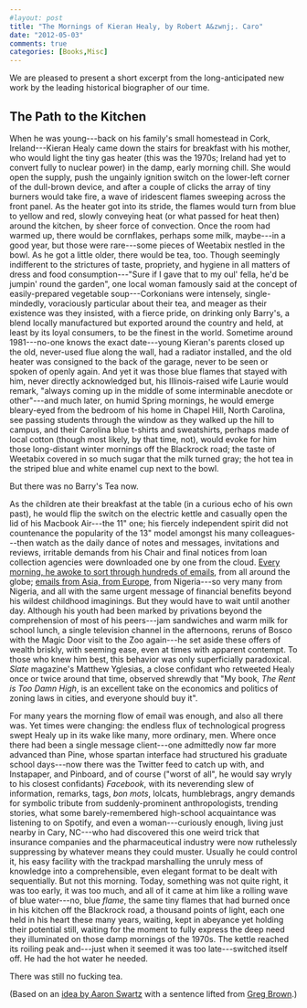 ```yaml
---
#layout: post
title: "The Mornings of Kieran Healy, by Robert A&zwnj;. Caro"
date: "2012-05-03"
comments: true
categories: [Books,Misc]
---
```


We are pleased to present a short excerpt from the long-anticipated new work by the leading historical biographer of our time. 

## The Path to the Kitchen
When he was young---back on his family's small homestead in Cork, Ireland---Kieran Healy came down the stairs for breakfast with his mother, who would light the tiny gas heater (this was the 1970s; Ireland had yet to convert fully to nuclear power) in the damp, early morning chill. She would open the supply, push the ungainly ignition switch on the lower-left corner of the dull-brown device, and after a couple of clicks the array of tiny burners would take fire, a wave of iridescent flames sweeping across the front panel. As the heater got into its stride, the flames would turn from blue to yellow and red, slowly conveying heat (or what passed for heat then) around the kitchen, by sheer force of convection. Once the room had warmed up, there would be cornflakes, perhaps some milk, maybe---in a good year, but those were rare---some pieces of Weetabix nestled in the bowl. As he got a little older, there would be tea, too. Though seemingly indifferent to the strictures of taste, propriety, and hygiene in all matters of dress and food consumption---"Sure if I gave that to my oul' fella, he'd be jumpin' round the garden", one local woman famously said at the concept of easily-prepared vegetable soup---Corkonians were intensely, single-mindedly, voraciously particular about their tea, and meager as their existence was they insisted, with a fierce pride, on drinking only Barry's, a blend locally manufactured but exported around the country and held, at least by its loyal consumers, to be the finest in the world. Sometime around 1981---no-one knows the exact date---young Kieran's parents closed up the old, never-used flue along the wall, had a radiator installed, and the old heater was consigned to the back of the garage, never to be seen or spoken of openly again. And yet it was those blue flames that stayed with him, never directly acknowledged but, his Illinois-raised wife Laurie would remark, "always coming up in the middle of some interminable anecdote or other"---and much later, on humid Spring mornings, he would emerge bleary-eyed from the bedroom of his home in Chapel Hill, North Carolina, see passing students through the window as they walked up the hill to campus, and their Carolina blue t-shirts and sweatshirts, perhaps made of local cotton (though most likely, by that time, not), would evoke for him those long-distant winter mornings off the Blackrock road; the taste of Weetabix covered in so much sugar that the milk turned gray; the hot tea in the striped blue and white enamel cup next to the bowl.

But there was no Barry's Tea now.

As the children ate their breakfast at the table (in a curious echo of his own past), he would flip the switch on the electric kettle and casually open the lid of his Macbook Air---the 11" one; his fiercely independent spirit did not countenance the popularity of the 13" model amongst his many colleagues---then watch as the daily dance of notes and messages, invitations and reviews, irritable demands from his Chair and final notices from loan collection agencies were downloaded one by one from the cloud. [Every morning, he awoke to sort through hundreds of emails](https://twitter.com/#!/aaronsw/status/197679232246235137), from all around the globe; [emails from Asia, from Europe](https://twitter.com/#!/gregbrown/status/197679802742878208), from Nigeria---so very many from Nigeria, and all with the same urgent message of financial benefits beyond his wildest childhood imaginings. But they would have to wait until another day. Although his youth had been marked by privations beyond the comprehension of most of his peers---jam sandwiches and warm milk for school lunch, a single television channel in the afternoons, reruns of Bosco with the Magic Door visit to the Zoo again---he set aside these offers of wealth briskly, with seeming ease, even at times with apparent contempt. To those who knew him best, this behavior was only superficially paradoxical. _Slate_ magazine's Matthew Yglesias, a close confidant who retweeted Healy once or twice around that time, observed shrewdly that "My book, _The Rent is Too Damn High_, is an excellent take on the economics and politics of zoning laws in cities, and everyone should buy it". 

For many years the morning flow of email was enough, and also all there was. Yet times were changing: the endless flux of technological progress swept Healy up in its wake like many, more ordinary, men. Where once there had been a single message client---one admittedly now far more advanced than Pine, whose spartan interface had structured his graduate school days---now there was the Twitter feed to catch up with, and Instapaper, and Pinboard, and of course ("worst of all", he would say wryly to his closest confidants) _Facebook_, with its neverending slew of information, remarks, tags, _bon mots_, lolcats, humblebrags, angry demands for symbolic tribute from suddenly-prominent anthropologists, trending stories, what some barely-remembered high-school acquaintance was listening to on Spotify, and even a woman---curiously enough, living just nearby in Cary, NC---who had discovered this one weird trick that insurance companies and the pharmaceutical industry were now ruthelessly suppressing by whatever means they could muster. Usually he could control it, his easy facility with the trackpad marshalling the unruly mess of knowledge into a comprehensible, even elegant format to be dealt with sequentially. But not this morning. Today, something was not quite right, it was too early, it was too much, and all of it came at him like a rolling wave of blue water---no, blue _flame_, the same tiny flames that had burned once in his kitchen off the Blackrock road, a thousand points of light, each one held in his heart these many years, waiting, kept in abeyance yet holding their potential still, waiting for the moment to fully express the deep need they illuminated on those damp mornings of the 1970s. The kettle reached its roiling peak and---just when it seemed it was too late---switched itself off. He had the hot water he needed.

There was still no fucking tea.


(Based on an [idea by Aaron Swartz](https://twitter.com/#!/aaronsw/status/197679232246235137) with a sentence lifted from [Greg Brown](https://twitter.com/#!/gregbrown/status/197679802742878208).)
